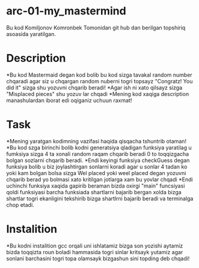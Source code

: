 # arc-01-my_mastermind
Bu kod Komiljonov Komronbek Tomonidan git hub dan berilgan topshiriq asoasida yaratilgan.
# Description
 *Bu kod Mastermaid degan kod bolib bu kod sizga tavakal random number chqaradi agar siz u chqargan random nuberni togri topsayz "Congratz! You did it" sizga shu yozuvni chqarib beradi!
 *Agar ish ni xato qilsayz sizga "Misplaced pieces" shu yozuv lar chqadi
 *Mening kod xaqiga description manashulardan iborat edi oqiganiz uchuun raxmat!
# Task
 *Mening yaratgan kodimning vazifasi haqida qisqacha tshuntrib otaman!
 *Bu kod szga birinchi bolib kodni generatsiya qladigan funksiya yaratilag u fumksiya sizga 4 ta xonali random raqam chqarib beradi 0 to toqqizgacha bolgan sozlarni chqarib beradi.
 *Endi keyingi funksiya checkGuess degan funksiya bolib u biz joylashtirgan sonlarni koradi  agar  u sonlar 4 tadan ko yoki kam bolgan bolsa sizga Wel placed yoki weel placed degan yozuvni chqarib berad yo bolmasi xato kritilgan jotlarga xam bu yovlar chqadi
*Endi uchinchi funksiya xaqida gapirib beraman bizda oxirgi "main" funcsiyasi qoldi funksiyasi barcha funksiada shartlarni bajarib bergan xolda bizga shartlar togri ekanligini tekshirib bizga shartlrni bajarib beradi va terminalga chop etadi.
# Instalition
*Bu kodni instalition gcc orqali uni ishlatamiz bizga son yozishi aytamiz bizda toqqizta roun boladi hammasida togri sinlar kritsayk yutamiz agar sonlani barchasini togri topa olamsayk bizgashun sini topding deb chqadi! 